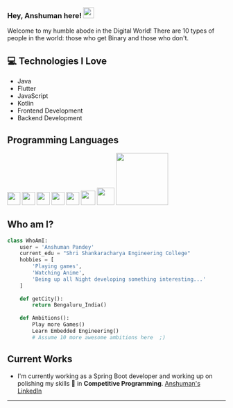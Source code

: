 ### Hey, Anshuman here! <img src="https://media.giphy.com/media/hvRJCLFzcasrR4ia7z/giphy.gif" width="25px">

Welcome to my humble abode in the Digital World! There are 10 types of people in the world: those who get Binary and those who don't.

## :computer: Technologies I Love
* Java
* Flutter
* JavaScript
* Kotlin
* Frontend Development
* Backend Development

## Programming Languages
<img src="https://github.com/MarikIshtar007/MarikIshtar007/blob/master/images/c-original.svg" width="30"/> 
<img src="https://github.com/MarikIshtar007/MarikIshtar007/blob/master/images/cpp.svg" width="30"/>
<img src="https://github.com/MarikIshtar007/MarikIshtar007/blob/master/images/html.svg" width="30"/> 
<img src="https://github.com/MarikIshtar007/MarikIshtar007/blob/master/images/css.svg" width="30"/> 
<img src="https://github.com/MarikIshtar007/MarikIshtar007/blob/master/images/js.svg" width="30"/> 
<img src="https://github.com/MarikIshtar007/MarikIshtar007/blob/master/images/bootstrap.svg" width="33"/>
<img src="https://github.com/MarikIshtar007/MarikIshtar007/blob/master/images/php.svg" width="40"/>
<img src="https://img.shields.io/badge/Spring_Boot-6DB33F?style=for-the-badge&logo=spring-boot&logoColor=white" width="120"/>

## Who am I?
```python
class WhoAmI:
    user = 'Anshuman Pandey'
    current_edu = "Shri Shankaracharya Engineering College"
    hobbies = [
        'Playing games',
        'Watching Anime',
        'Being up all Night developing something interesting...'
    ]
    
    def getCity():
        return Bengaluru_India()
    
    def Ambitions():
        Play more Games()
        Learn Embedded Engineering()
        # Assume 10 more awesome ambitions here  ;)
```

## Current Works
* I'm currently working as a Spring Boot developer and working up on polishing my skills 🌱 in **Competitive Programming**.
<a href="https://www.linkedin.com/in/pandey-anshuman/" target="_blank">Anshuman's LinkedIn</a>

-------
